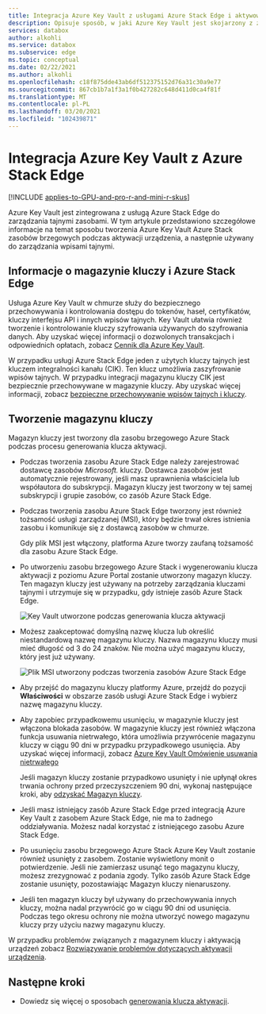 ```yaml
---
title: Integracja Azure Key Vault z usługami Azure Stack Edge i aktywowanie urządzenia
description: Opisuje sposób, w jaki Azure Key Vault jest skojarzony z zarządzaniem kluczami tajnymi podczas aktywacji urządzenia Azure Stack brzeg Pro.
services: databox
author: alkohli
ms.service: databox
ms.subservice: edge
ms.topic: conceptual
ms.date: 02/22/2021
ms.author: alkohli
ms.openlocfilehash: c18f875dde43ab6df512375152d76a31c30a9e77
ms.sourcegitcommit: 867cb1b7a1f3a1f0b427282c648d411d0ca4f81f
ms.translationtype: MT
ms.contentlocale: pl-PL
ms.lasthandoff: 03/20/2021
ms.locfileid: "102439871"
---
```

# <a name="azure-key-vault-integration-with-azure-stack-edge"></a>Integracja Azure Key Vault z Azure Stack Edge 

[!INCLUDE [applies-to-GPU-and-pro-r-and-mini-r-skus](../../includes/azure-stack-edge-applies-to-gpu-pro-r-mini-r-sku.md)]

Azure Key Vault jest zintegrowana z usługą Azure Stack Edge do zarządzania tajnymi zasobami. W tym artykule przedstawiono szczegółowe informacje na temat sposobu tworzenia Azure Key Vault Azure Stack zasobów brzegowych podczas aktywacji urządzenia, a następnie używany do zarządzania wpisami tajnymi. 


## <a name="about-key-vault-and-azure-stack-edge"></a>Informacje o magazynie kluczy i Azure Stack Edge

Usługa Azure Key Vault w chmurze służy do bezpiecznego przechowywania i kontrolowania dostępu do tokenów, haseł, certyfikatów, kluczy interfejsu API i innych wpisów tajnych. Key Vault ułatwia również tworzenie i kontrolowanie kluczy szyfrowania używanych do szyfrowania danych. Aby uzyskać więcej informacji o dozwolonych transakcjach i odpowiednich opłatach, zobacz [Cennik dla Azure Key Vault](https://azure.microsoft.com/pricing/details/key-vault/).

W przypadku usługi Azure Stack Edge jeden z użytych kluczy tajnych jest kluczem integralności kanału (CIK). Ten klucz umożliwia zaszyfrowanie wpisów tajnych. W przypadku integracji magazynu kluczy CIK jest bezpiecznie przechowywane w magazynie kluczy. Aby uzyskać więcej informacji, zobacz [bezpieczne przechowywanie wpisów tajnych i kluczy](../key-vault/general/overview.md#securely-store-secrets-and-keys).


## <a name="key-vault-creation"></a>Tworzenie magazynu kluczy

Magazyn kluczy jest tworzony dla zasobu brzegowego Azure Stack podczas procesu generowania klucza aktywacji. 

- Podczas tworzenia zasobu Azure Stack Edge należy zarejestrować dostawcę zasobów *Microsoft.* kluczy. Dostawca zasobów jest automatycznie rejestrowany, jeśli masz uprawnienia właściciela lub współautora do subskrypcji. Magazyn kluczy jest tworzony w tej samej subskrypcji i grupie zasobów, co zasób Azure Stack Edge. 

- Podczas tworzenia zasobu Azure Stack Edge tworzony jest również tożsamość usługi zarządzanej (MSI), który będzie trwał okres istnienia zasobu i komunikuje się z dostawcą zasobów w chmurze. 

    Gdy plik MSI jest włączony, platforma Azure tworzy zaufaną tożsamość dla zasobu Azure Stack Edge.

- Po utworzeniu zasobu brzegowego Azure Stack i wygenerowaniu klucza aktywacji z poziomu Azure Portal zostanie utworzony magazyn kluczy. Ten magazyn kluczy jest używany na potrzeby zarządzania kluczami tajnymi i utrzymuje się w przypadku, gdy istnieje zasób Azure Stack Edge. 

    ![Key Vault utworzone podczas generowania klucza aktywacji](media/azure-stack-edge-gpu-deploy-prep/azure-stack-edge-resource-3.png)

- Możesz zaakceptować domyślną nazwę klucza lub określić niestandardową nazwę magazynu kluczy. Nazwa magazynu kluczy musi mieć długość od 3 do 24 znaków. Nie można użyć magazynu kluczy, który jest już używany. <!--The MSI is then used to authenticate to key vault to retrieve secrets.--> 

    ![Plik MSI utworzony podczas tworzenia zasobów Azure Stack Edge](media/azure-stack-edge-gpu-deploy-prep/create-resource-8.png)

- Aby przejść do magazynu kluczy platformy Azure, przejdź do pozycji **Właściwości** w obszarze zasób usługi Azure Stack Edge i wybierz nazwę magazynu kluczy. 

- Aby zapobiec przypadkowemu usunięciu, w magazynie kluczy jest włączona blokada zasobów. W magazynie kluczy jest również włączona funkcja usuwania nietrwałego, która umożliwia przywrócenie magazynu kluczy w ciągu 90 dni w przypadku przypadkowego usunięcia. Aby uzyskać więcej informacji, zobacz [Azure Key Vault Omówienie usuwania nietrwałego](../key-vault/general/soft-delete-overview.md)

    Jeśli magazyn kluczy zostanie przypadkowo usunięty i nie upłynął okres trwania ochrony przed przeczyszczeniem 90 dni, wykonaj następujące kroki, aby [odzyskać Magazyn kluczy](../key-vault/general/key-vault-recovery.md#list-recover-or-purge-soft-deleted-secrets-keys-and-certificates). 

- Jeśli masz istniejący zasób Azure Stack Edge przed integracją Azure Key Vault z zasobem Azure Stack Edge, nie ma to żadnego oddziaływania. Możesz nadal korzystać z istniejącego zasobu Azure Stack Edge. 

- Po usunięciu zasobu brzegowego Azure Stack Azure Key Vault zostanie również usunięty z zasobem. Zostanie wyświetlony monit o potwierdzenie. Jeśli nie zamierzasz usunąć tego magazynu kluczy, możesz zrezygnować z podania zgody. Tylko zasób Azure Stack Edge zostanie usunięty, pozostawiając Magazyn kluczy nienaruszony. 

- Jeśli ten magazyn kluczy był używany do przechowywania innych kluczy, można nadal przywrócić go w ciągu 90 dni od usunięcia. Podczas tego okresu ochrony nie można utworzyć nowego magazynu kluczy przy użyciu nazwy magazynu kluczy.

W przypadku problemów związanych z magazynem kluczy i aktywacją urządzeń zobacz [Rozwiązywanie problemów dotyczących aktywacji urządzenia](azure-stack-edge-gpu-troubleshoot-activation.md).

<!--## Key vault secret management

When you generate an activation key, the following events occur:

1. You request an activation key in the Azure portal. The request is then sent to Key Vault resource provider. 
1. A standard tier key vault with access policy is created and is locked by default. This key vault uses the default name or the custom name that you specified.
1. The key vault authenticates with MSI the request to generate activation key. The MSI is also added to the key vault access policy and a channel integrity key is generated and placed in the key vault.
1. The activation key is returned to the Azure portal. You can then copy this key and use it in the local UI to activate your device.-->



## <a name="next-steps"></a>Następne kroki

- Dowiedz się więcej o sposobach [generowania klucza aktywacji](azure-stack-edge-gpu-deploy-prep.md#get-the-activation-key).